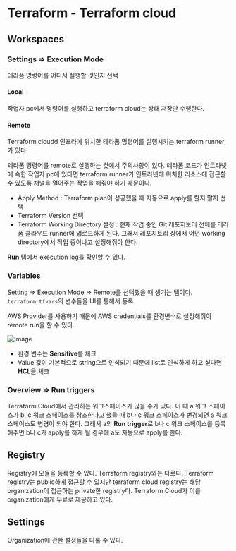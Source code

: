 # Terraform - Terraform cloud

## Workspaces

### Settings => Execution Mode

테라폼 명령어를 어디서 실행할 것인지 선택

#### Local

작업자 pc에서 명령어를 실행하고 terraform cloud는 상태 저장만 수행한다.

#### Remote

Terraform cloudd 인프라에 위치한 테라폼 명령어를 실행시키는 terraform runner가 있다.

테라폼 명령어를 remote로 실행하는 것에서 주의사항이 있다. 테라폼 코드가 인트라넷에 속한 작업자 pc에 있다면 terraform runner가 인트라넷에 위치한 리소스에 접근할 수 있도록 채널을 열어주는 작업을 해줘야 하기 때문이다.

* Apply Method : Terraform plan이 성공했을 때 자동으로 apply를 할지 말지 선택
* Terraform Version 선택
* Terraform Working Directory 설정 : 현재 작업 중인 Git 레포지토리 전체를 테라폼 클라우드 runner에 업로드하게 된다. 그래서 레포지토리 상에서 어던 working directory에서 작업 중이냐고 설정해줘야 한다.

**Run** 탭에서 execution log를 확인할 수 있다.

### Variables

Setting => Execution Mode => Remote를 선택했을 때 생기는 탭이다. `terraform.tfvars`의 변수들을 UI를 통해서 등록.

AWS Provider를 사용하기 때문에 AWS credentials를 환경변수로 설정해줘야 remote run을 할 수 있다.

![image](https://user-images.githubusercontent.com/92770273/146134898-e60f4490-dd86-4e7a-be39-162f6632c31f.png)

* 환경 변수는 **Sensitive**를 체크
* Value 값이 기본적으로 string으로 인식되기 때문에 list로 인식하게 하고 싶다면 **HCL**을 체크

### Overview => Run triggers

Terraform Cloud에서 관리하는 워크스페이스가 많을 수가 있다. 이 때 a 워크 스페이스가 b, c 워크 스페이스를 참조한다고 했을 때 b나 c 워크 스페이스가 변경되면 a 워크 스페이스도 변경이 되야 한다. 그래서 a의 **Run trigger**로 b나 c 워크 스페이스를 등록해주면 b나 c가 apply를 하게 될 경우에 a도 자동으로 apply를 한다.

## Registry

Registry에 모듈을 등록할 수 있다. Terraform registry와는 다르다. Terraform registry는 public하게 접근할 수 있지만 terraform cloud registry는 해당 organization이 접근하는 private한 registry다. Terraform Cloud가 이를 organization에게 무료로 제공하고 있다.

## Settings

Organization에 관한 설정들을 다룰 수 있다.


